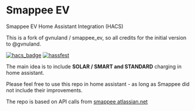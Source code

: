 # Smappee EV 
Smappee EV Home Assistant Integration (HACS)

This is a fork of gvnuland / smappee_ev, so all credits for the initial version to @gvnuland.

[![hacs_badge](https://img.shields.io/badge/HACS-Default-blue.svg?style=flat-square)](https://hacs.xyz)
[![hassfest](https://img.shields.io/github/workflow/status/YOUR_USERNAME/YOUR_REPO/Validate%20with%20hassfest?label=hassfest&logo=home-assistant&style=flat-square)](https://github.com/myny-git/smappee_ev/actions)
<!--
> [!NOTE]  
[![GitHub](https://img.shields.io/badge/Source-GitHub-black?logo=github&style=flat-square)](https://github.com/sponsors/myny-git) // to be set!
[![BuyMeACoffee](https://img.shields.io/badge/Buy%20me%20a%20coffee-donate-yellow?logo=buymeacoffee&style=flat-square)](https://www.buymeacoffee.com/YOURUSERNAME)  // to be set
[![PayPal](https://img.shields.io/badge/Donate-PayPal-blue?logo=paypal&style=flat-square)](https://www.paypal.me/YOURUSERNAME) 

-->

The main idea is to include **SOLAR / SMART and STANDARD** charging in home assistant.

Please feel free to use this repo in home assistant - as long as Smappee did not include their improvements.

The repo is based on API calls from [smappee atlassian.net](https://smappee.atlassian.net/wiki/spaces/DEVAPI/overview?homepageId=9306173)


